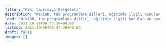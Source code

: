 ```yaml
---
title : "Wiki Çevrimiçi Belgeleri"
description: "WikiOD, tüm programlama dilleri, eğitimle ilgili konular ve kavramların en yüksek kalitede çevrimiçi belgelerini oluşturmak için ortak bir yazma projesidir. Katkılarınız ile tüm kavramların sorunlarına çözümler sunarak milyonlarca kişiye yardımcı olacak ücretsiz bir kaynak oluşturabiliriz."
lead: "WikiOD, tüm programlama dilleri, eğitimle ilgili konular ve kavramların en yüksek kalitede çevrimiçi belgelerini oluşturmak için ortak bir yazma projesidir. Katkılarınız ile tüm kavramların sorunlarına çözümler sunarak milyonlarca kişiye yardımcı olacak ücretsiz bir kaynak oluşturabiliriz."
date: 2021-10-06T08:47:36+00:00
lastmod: 2021-10-06T08:47:36+00:00
draft: false
images: []
---
```


